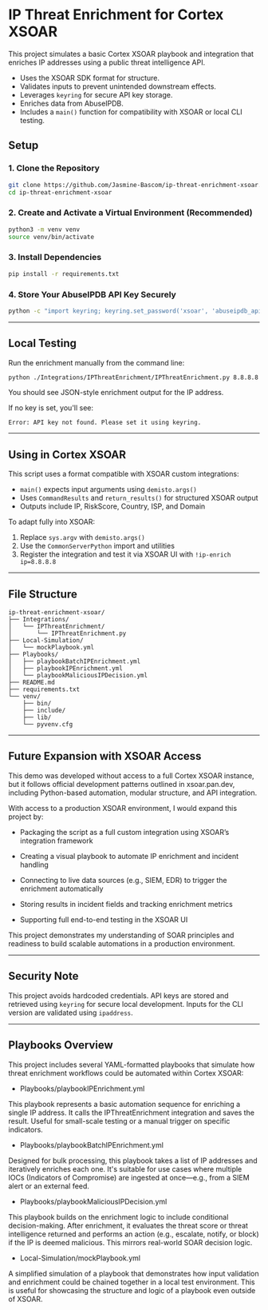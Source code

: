 # IP Threat Enrichment for Cortex XSOAR

This project simulates a basic Cortex XSOAR playbook and integration that enriches IP addresses using a public threat intelligence API.

- Uses the XSOAR SDK format for structure.
- Validates inputs to prevent unintended downstream effects.
- Leverages `keyring` for secure API key storage.
- Enriches data from AbuseIPDB.
- Includes a `main()` function for compatibility with XSOAR or local CLI testing.

## Setup

### 1. Clone the Repository

```bash
git clone https://github.com/Jasmine-Bascom/ip-threat-enrichment-xsoar.git
cd ip-threat-enrichment-xsoar
```

### 2. Create and Activate a Virtual Environment (Recommended)

```bash
python3 -m venv venv
source venv/bin/activate
```

### 3. Install Dependencies

```bash
pip install -r requirements.txt
```

### 4. Store Your AbuseIPDB API Key Securely

```bash
python -c "import keyring; keyring.set_password('xsoar', 'abuseipdb_api_key', 'your-api-key')"
```

---

## Local Testing

Run the enrichment manually from the command line:

```bash
python ./Integrations/IPThreatEnrichment/IPThreatEnrichment.py 8.8.8.8
```

You should see JSON-style enrichment output for the IP address.

If no key is set, you'll see:

```
Error: API key not found. Please set it using keyring.
```

---

## Using in Cortex XSOAR

This script uses a format compatible with XSOAR custom integrations:

- `main()` expects input arguments using `demisto.args()`
- Uses `CommandResults` and `return_results()` for structured XSOAR output
- Outputs include IP, RiskScore, Country, ISP, and Domain

To adapt fully into XSOAR:

1. Replace `sys.argv` with `demisto.args()`
2. Use the `CommonServerPython` import and utilities
3. Register the integration and test it via XSOAR UI with `!ip-enrich ip=8.8.8.8`

---

## File Structure

```
ip-threat-enrichment-xsoar/
├── Integrations/
│   └── IPThreatEnrichment/
│       └── IPThreatEnrichment.py
├── Local-Simulation/
│   └── mockPlaybook.yml
├── Playbooks/
│   ├── playbookBatchIPEnrichment.yml
│   ├── playbookIPEnrichment.yml
│   └── playbookMaliciousIPDecision.yml
├── README.md
├── requirements.txt
└── venv/
    ├── bin/
    ├── include/
    ├── lib/
    └── pyvenv.cfg

```

---

## Future Expansion with XSOAR Access

This demo was developed without access to a full Cortex XSOAR instance, but it follows official development patterns outlined in xsoar.pan.dev, including Python-based automation, modular structure, and API integration.

With access to a production XSOAR environment, I would expand this project by:

- Packaging the script as a full custom integration using XSOAR’s integration framework

- Creating a visual playbook to automate IP enrichment and incident handling

- Connecting to live data sources (e.g., SIEM, EDR) to trigger the enrichment automatically

- Storing results in incident fields and tracking enrichment metrics

- Supporting full end-to-end testing in the XSOAR UI

This project demonstrates my understanding of SOAR principles and readiness to build scalable automations in a production environment.

---

## Security Note

This project avoids hardcoded credentials. API keys are stored and retrieved using `keyring` for secure local development. Inputs for the CLI version are validated using `ipaddress`.

---

## Playbooks Overview

This project includes several YAML-formatted playbooks that simulate how threat enrichment workflows could be automated within Cortex XSOAR:

- Playbooks/playbookIPEnrichment.yml

This playbook represents a basic automation sequence for enriching a single IP address. It calls the IPThreatEnrichment integration and saves the result. Useful for small-scale testing or a manual trigger on specific indicators.

- Playbooks/playbookBatchIPEnrichment.yml

Designed for bulk processing, this playbook takes a list of IP addresses and iteratively enriches each one. It's suitable for use cases where multiple IOCs (Indicators of Compromise) are ingested at once—e.g., from a SIEM alert or an external feed.

- Playbooks/playbookMaliciousIPDecision.yml

This playbook builds on the enrichment logic to include conditional decision-making. After enrichment, it evaluates the threat score or threat intelligence returned and performs an action (e.g., escalate, notify, or block) if the IP is deemed malicious. This mirrors real-world SOAR decision logic.

- Local-Simulation/mockPlaybook.yml

A simplified simulation of a playbook that demonstrates how input validation and enrichment could be chained together in a local test environment. This is useful for showcasing the structure and logic of a playbook even outside of XSOAR.